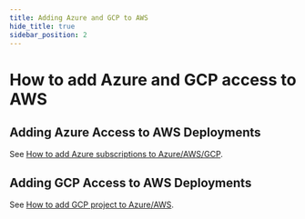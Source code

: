 ```yaml
---
title: Adding Azure and GCP to AWS
hide_title: true
sidebar_position: 2
---
```


# How to add Azure and GCP access to AWS

## Adding Azure Access to AWS Deployments
See [How to add Azure subscriptions to Azure/AWS/GCP](/cado-response/deploy/cross/adding-azure).

## Adding GCP Access to AWS Deployments
See [How to add GCP project to Azure/AWS](/cado-response/deploy/cross/adding-gcp).


